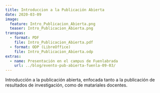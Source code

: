 ```yaml
---
title: Introduccion a la Publicación Abierta
date: 2020-03-09
image:
  feature: Intro_Publicacion_Abierta.png
  teaser: Intro_Publicacion_Abierta.png
transpas:
  - format: PDF
    file: Intro_Publicacion_Abierta.pdf
  - format: ODP (LibreOffice)
    file: Intro_Publicacion_Abierta.odp
extras:
  - name: Presentación en el campus de Fuenlabrada
    url: ../blog/evento-pub-abierta-fuenla-09-03/
---
```


Introducción a la publicación abierta, enfocada tanto a la publicación de resultados de investigación, como de matariales docentes.

